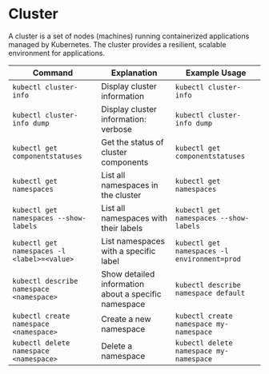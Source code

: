 # Cluster

A cluster is a set of nodes (machines) running containerized applications managed by Kubernetes. The cluster provides a resilient, scalable environment for applications.

| Command | Explanation | Example Usage |
|---------|-------------|---------------|
| `kubectl cluster-info` | Display cluster information | `kubectl cluster-info` |
| `kubectl cluster-info dump` | Display cluster information: verbose | `kubectl cluster-info dump` |
| `kubectl get componentstatuses` | Get the status of cluster components | `kubectl get componentstatuses` |
| `kubectl get namespaces` | List all namespaces in the cluster | `kubectl get namespaces` |
| `kubectl get namespaces --show-labels` | List all namespaces with their labels | `kubectl get namespaces --show-labels` |
| `kubectl get namespaces -l <label>=<value>` | List namespaces with a specific label | `kubectl get namespaces -l environment=prod` |
| `kubectl describe namespace <namespace>` | Show detailed information about a specific namespace | `kubectl describe namespace default` |
| `kubectl create namespace <namespace>` | Create a new namespace | `kubectl create namespace my-namespace` |
| `kubectl delete namespace <namespace>` | Delete a namespace | `kubectl delete namespace my-namespace` |
